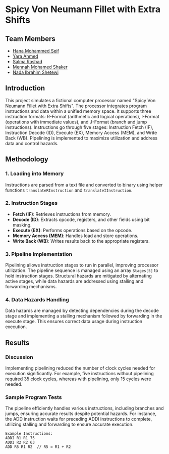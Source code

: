 # Spicy Von Neumann Fillet with Extra Shifts

## Team Members
- [Hana Mohammed Seif](https://github.com/hanaseif19)
- [Yara Ahmed](https://github.com/YaraElkousy)
- [Salma Rashad](https://github.com/salmarashad)
- [Mennah Mohamed Shaker](https://github.com/mennahmohamed)
- [Nada Ibrahim Shetewi](https://github.com/NadaShetewi)

## Introduction
This project simulates a fictional computer processor named "Spicy Von Neumann Fillet with Extra Shifts". The processor integrates program instructions and data within a unified memory space. It supports three instruction formats: R-Format (arithmetic and logical operations), I-Format (operations with immediate values), and J-Format (branch and jump instructions). Instructions go through five stages: Instruction Fetch (IF), Instruction Decode (ID), Execute (EX), Memory Access (MEM), and Write Back (WB). Pipelining is implemented to maximize utilization and address data and control hazards.

## Methodology
### 1. Loading into Memory
Instructions are parsed from a text file and converted to binary using helper functions `translateRInstruction` and `translateIInstruction`.

### 2. Instruction Stages
- **Fetch (IF)**: Retrieves instructions from memory.
- **Decode (ID)**: Extracts opcode, registers, and other fields using bit masking.
- **Execute (EX)**: Performs operations based on the opcode.
- **Memory Access (MEM)**: Handles load and store operations.
- **Write Back (WB)**: Writes results back to the appropriate registers.

### 3. Pipeline Implementation
Pipelining allows instruction stages to run in parallel, improving processor utilization. The pipeline sequence is managed using an array `Stages[5]` to hold instruction stages. Structural hazards are mitigated by alternating active stages, while data hazards are addressed using stalling and forwarding mechanisms.

### 4. Data Hazards Handling
Data hazards are managed by detecting dependencies during the decode stage and implementing a stalling mechanism followed by forwarding in the execute stage. This ensures correct data usage during instruction execution.

## Results
### Discussion
Implementing pipelining reduced the number of clock cycles needed for execution significantly. For example, five instructions without pipelining required 35 clock cycles, whereas with pipelining, only 15 cycles were needed.

### Sample Program Tests
The pipeline efficiently handles various instructions, including branches and jumps, ensuring accurate results despite potential hazards. For instance, the ADD instruction waits for preceding ADDI instructions to complete, utilizing stalling and forwarding to ensure accurate execution.

```plaintext
Example Instructions:
ADDI R1 R1 75
ADDI R2 R2 63
ADD R5 R1 R2  // R5 = R1 + R2
